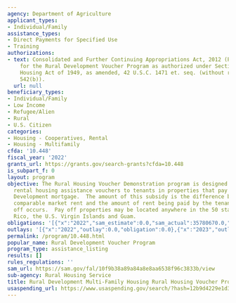 ```yaml
---
agency: Department of Agriculture
applicant_types:
- Individual/Family
assistance_types:
- Direct Payments for Specified Use
- Training
authorizations:
- text: Consolidated and Further Continuing Appropriations Act, 2012 (Public Law 112-55)
    for the Rural Development Voucher Program as authorized under Section 542 of the
    Housing Act of 1949, as amended, 42 U.S.C. 1471 et. seq. (without regard to Section
    542(b)).
  url: null
beneficiary_types:
- Individual/Family
- Low Income
- Refugee/Alien
- Rural
- U.S. Citizen
categories:
- Housing - Cooperatives, Rental
- Housing - Multifamily
cfda: '10.448'
fiscal_year: '2022'
grants_url: https://grants.gov/search-grants?cfda=10.448
is_subpart_f: 0
layout: program
objective: The Rural Housing Voucher Demonstration program is designed to provide
  rental housing assistance vouchers to tenants in properties that pay off their Rural
  Development mortgage.  The amount of this subsidy is the difference between the
  comparable market rent and the amount of rent being paid by the tenant when pay
  off occurs.  Pay off properties may be located anywhere in the 50 states, Puerto
  Rico, the U.S. Virgin Islands and Guam.
obligations: '[{"x":"2022","sam_estimate":0.0,"sam_actual":35780670.0,"usa_spending_actual":0.0},{"x":"2023","sam_estimate":48000000.0,"sam_actual":0.0,"usa_spending_actual":0.0},{"x":"2024","sam_estimate":48000000.0,"sam_actual":0.0,"usa_spending_actual":0.0}]'
outlays: '[{"x":"2022","outlay":0.0,"obligation":0.0},{"x":"2023","outlay":0.0,"obligation":0.0},{"x":"2024","outlay":0.0,"obligation":0.0}]'
permalink: /program/10.448.html
popular_name: Rural Development Voucher Program
program_type: assistance_listing
results: []
rules_regulations: ''
sam_url: https://sam.gov/fal/10f9b38a89a84a8e8aa6538f96c3833b/view
sub-agency: Rural Housing Service
title: Rural Development Multi-Family Housing Rural Housing Voucher Program
usaspending_url: https://www.usaspending.gov/search/?hash=12b9d4229e1d35b0d74fcfea754ff08d
---
```

